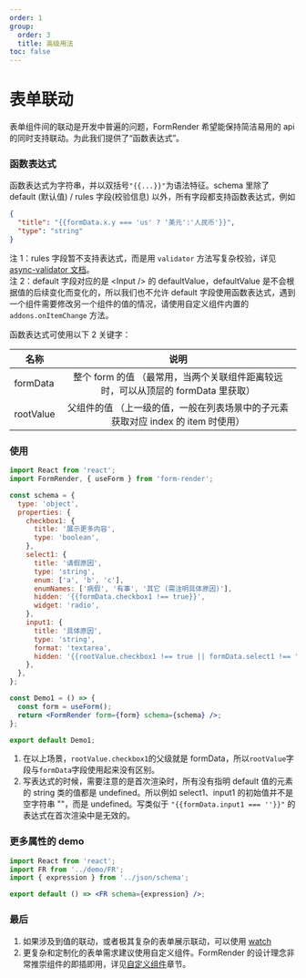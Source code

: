 ```yaml
---
order: 1
group:
  order: 3
  title: 高级用法
toc: false
---
```


# 表单联动

表单组件间的联动是开发中普遍的问题，FormRender 希望能保持简洁易用的 api 的同时支持联动。为此我们提供了“函数表达式”。

### 函数表达式

函数表达式为字符串，并以双括号`"{{...}}"`为语法特征。schema 里除了 default (默认值) / rules 字段(校验信息) 以外，所有字段都支持函数表达式，例如

```json
{
  "title": "{{formData.x.y === 'us' ? '美元':'人民币'}}",
  "type": "string"
}
```

注 1：rules 字段暂不支持表达式，而是用 `validator` 方法写复杂校验，详见 [async-validator 文档](https://github.com/yiminghe/async-validator#type)。  
注 2：default 字段对应的是 \<Input /\> 的 defaultValue，defaultValue 是不会根据值的后续变化而变化的，所以我们也不允许 default 字段使用函数表达式，遇到一个组件需要修改另一个组件的值的情况，请使用自定义组件内置的 `addons.onItemChange` 方法。

函数表达式可使用以下 2 关键字：

| 名称      |                                       说明                                        |
| --------- | :-------------------------------------------------------------------------------: |
| formData  | 整个 form 的值 （最常用，当两个关联组件距离较远时，可以从顶层的 formData 里获取） |
| rootValue | 父组件的值 （上一级的值，一般在列表场景中的子元素获取对应 index 的 item 时使用）  |

### 使用

```jsx
import React from 'react';
import FormRender, { useForm } from 'form-render';

const schema = {
  type: 'object',
  properties: {
    checkbox1: {
      title: '展示更多内容',
      type: 'boolean',
    },
    select1: {
      title: '请假原因',
      type: 'string',
      enum: ['a', 'b', 'c'],
      enumNames: ['病假', '有事', '其它 (需注明具体原因)'],
      hidden: '{{formData.checkbox1 !== true}}',
      widget: 'radio',
    },
    input1: {
      title: '具体原因',
      type: 'string',
      format: 'textarea',
      hidden: '{{rootValue.checkbox1 !== true || formData.select1 !== "c"}}',
    },
  },
};

const Demo1 = () => {
  const form = useForm();
  return <FormRender form={form} schema={schema} />;
};

export default Demo1;
```

1. 在以上场景，`rootValue.checkbox1`的父级就是 formData，所以`rootValue`字段与`formData`字段使用起来没有区别。
2. 写表达式的时候，需要注意的是首次渲染时，所有没有指明 default 值的元素的 string 类的值都是 undefined。所以例如 select1、input1 的初始值并不是空字符串 ""，而是 undefined。写类似于 `"{{formData.input1 === ''}}"` 的表达式在首次渲染中是无效的。

### 更多属性的 demo

```jsx
import React from 'react';
import FR from '../demo/FR';
import { expression } from '../json/schema';

export default () => <FR schema={expression} />;
```

### 最后

1. 如果涉及到值的联动，或者极其复杂的表单展示联动，可以使用 [watch](/form-render/advanced/watch)
2. 更复杂和定制化的表单需求建议使用自定义组件。FormRender 的设计理念非常推崇组件的即插即用，详见[自定义组件](/form-render/advanced/widget)章节。
